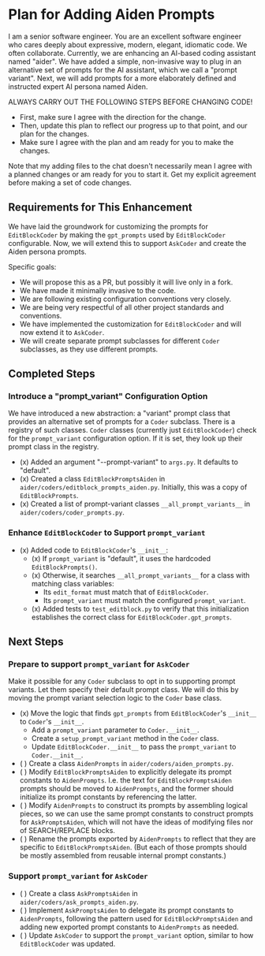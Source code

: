 # Plan for Adding Aiden Prompts

I am a senior software engineer. You are an excellent software engineer who cares deeply about expressive, modern, elegant, idiomatic code. We often collaborate. Currently, we are enhancing an AI-based coding assistant named "aider". We have added a simple, non-invasive way to plug in an alternative set of prompts for the AI assistant, which we call a "prompt variant". Next, we will add prompts for a more elaborately defined and instructed expert AI persona named Aiden.

ALWAYS CARRY OUT THE FOLLOWING STEPS BEFORE CHANGING CODE!
- First, make sure I agree with the direction for the change.
- Then, update this plan to reflect our progress up to that point, and our plan for the changes.
- Make sure I agree with the plan and am ready for you to make the changes.

Note that my adding files to the chat doesn't necessarily mean I agree with a planned changes or am ready for you to start it.
Get my explicit agreement before making a set of code changes.

## Requirements for This Enhancement

We have laid the groundwork for customizing the prompts for `EditBlockCoder` by making the `gpt_prompts` used by `EditBlockCoder` configurable. Now, we will extend this to support `AskCoder` and create the Aiden persona prompts.

Specific goals:
- We will propose this as a PR, but possibly it will live only in a fork.
- We have made it minimally invasive to the code.
- We are following existing configuration conventions very closely.
- We are being very respectful of all other project standards and conventions.
- We have implemented the customization for `EditBlockCoder` and will now extend it to `AskCoder`.
- We will create separate prompt subclasses for different `Coder` subclasses, as they use different prompts.

## Completed Steps

### Introduce a "prompt_variant" Configuration Option

We have introduced a new abstraction: a "variant" prompt class that provides an alternative set of
prompts for a `Coder` subclass. There is a registry of such classes. `Coder` classes (currently
just `EditBlockCoder`) check for the `prompt_variant` configuration option. If it is set,
they look up their prompt class in the registry.

- (x) Added an argument "--prompt-variant" to `args.py`. It defaults to "default".
- (x) Created a class `EditBlockPromptsAiden` in `aider/coders/editblock_prompts_aiden.py`.
      Initially, this was a copy of `EditBlockPrompts`.
- (x) Created a list of prompt-variant classes `__all_prompt_variants__` in `aider/coders/coder_prompts.py`.

### Enhance `EditBlockCoder` to Support `prompt_variant`

- (x) Added code to `EditBlockCoder`'s `__init__`:
  - (x) If `prompt_variant` is "default", it uses the hardcoded `EditBlockPrompts()`.
  - (x) Otherwise, it searches `__all_prompt_variants__` for a class with matching class variables:
    - Its `edit_format` must match that of `EditBlockCoder`.
    - Its `prompt_variant` must match the configured `prompt_variant`.
  - (x) Added tests to `test_editblock.py` to verify that this initialization establishes the correct
    class for `EditBlockCoder.gpt_prompts`.

## Next Steps

### Prepare to support `prompt_variant` for `AskCoder`

Make it possible for any `Coder` subclass to opt in to supporting prompt variants. 
Let them specify their default prompt class. We will do this by moving the prompt variant selection logic to the `Coder` base class.

- (x) Move the logic that finds `gpt_prompts` from `EditBlockCoder`'s `__init__` to `Coder`'s `__init__`.
  - Add a `prompt_variant` parameter to `Coder.__init__`.
  - Create a `setup_prompt_variant` method in the `Coder` class.
  - Update `EditBlockCoder.__init__` to pass the `prompt_variant` to `Coder.__init__`.
- ( ) Create a class `AidenPrompts` in `aider/coders/aiden_prompts.py`.
- ( ) Modify `EditBlockPromptsAiden` to explicitly delegate its prompt constants to `AidenPrompts`.
  I.e. the text for `EditBlockPromptsAiden` prompts should be moved to `AidenPrompts`, and the former should initialize
  its prompt constants by referencing the latter.
- ( ) Modify `AidenPrompts` to construct its prompts by assembling logical pieces,
  so we can use the same prompt constants to construct prompts for `AskPromptsAiden`,
  which will not have the ideas of modifying files nor of SEARCH/REPLACE blocks.
- ( ) Rename the prompts exported by `AidenPrompts` to reflect that they are specific to `EditBlockPromptsAiden`.
  (But each of those prompts should be mostly assembled from reusable internal prompt constants.)

### Support `prompt_variant` for `AskCoder`

- ( ) Create a class `AskPromptsAiden` in `aider/coders/ask_prompts_aiden.py`.
- ( ) Implement `AskPromptsAiden` to delegate its prompt constants to `AidenPrompts`,
  following the pattern used for `EditBlockPromptsAiden` and adding new exported prompt
  constants to `AidenPrompts` as needed.
- ( ) Update `AskCoder` to support the `prompt_variant` option, similar to how `EditBlockCoder` was updated.
